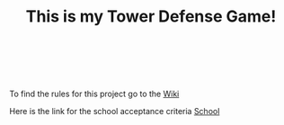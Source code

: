 # <header>This is my Tower Defense Game!</header>


<div align="left">
<text>To find the rules for this project go to the </text>
<a href="https://github.com/merlijn1411/TowerDefenseTemplate/wiki" class="button">Wiki</a>

 <text>Here is the link for the school acceptance criteria</text>
<a href="https://github.com/merlijn1411/TowerDefenseTemplate/wiki/Tower-Defense-School-Acceptatiecriteria" class="button">School</a>
</div>
